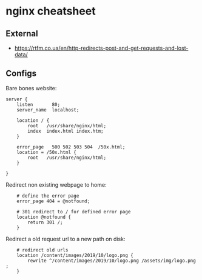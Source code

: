 nginx cheatsheet
================

External
--------

-   https://rtfm.co.ua/en/http-redirects-post-and-get-requests-and-lost-data/

Configs
-------

Bare bones website:

    server {
        listen       80;
        server_name  localhost;

        location / {
            root   /usr/share/nginx/html;
            index  index.html index.htm;
        }

        error_page   500 502 503 504  /50x.html;
        location = /50x.html {
            root   /usr/share/nginx/html;
        }

    }

Redirect non existing webpage to home:

        # define the error page
        error_page 404 = @notfound;

        # 301 redirect to / for defined error page
        location @notfound {
            return 301 /;
        }

Redirect a old request url to a new path on disk:

        # redirect old urls
        location /content/images/2019/10/logo.png {
            rewrite ^/content/images/2019/10/logo.png /assets/img/logo.png ;
        }
